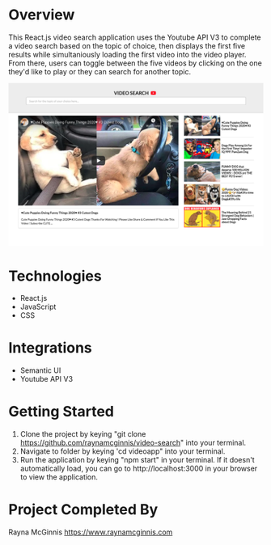 # Overview

This React.js video search application uses the Youtube API V3 to complete a video search based on the topic of choice, then displays the first five results while simultaniously loading the first video into the video player. From there, users can toggle between the five videos by clicking on the one they'd like to play or they can search for another topic.

![React Video Search Application](./src/images/video-search.png) 

# Technologies
- React.js
- JavaScript
- CSS

# Integrations
- Semantic UI
- Youtube API V3

# Getting Started

1. Clone the project by keying "git clone https://github.com/raynamcginnis/video-search" into your terminal.
2. Navigate to folder by keying 'cd videoapp" into your terminal.  
3. Run the application by keying "npm start" in your terminal. If it doesn't automatically load, you can go to http://localhost:3000 in your browser to view the application.

# Project Completed By

Rayna McGinnis
https://www.raynamcginnis.com
